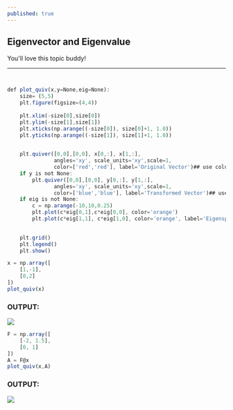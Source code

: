 ```yaml
---
published: true
---
```

## Eigenvector and Eigenvalue

You'll love this topic buddy! 

****

```javascript


def plot_quiv(x,y=None,eig=None):
    size= (5,5)
    plt.figure(figsize=(4,4))
          
    plt.xlim(-size[0],size[0])
    plt.ylim(-size[1],size[1])
    plt.xticks(np.arange((-size[0]), size[0]+1, 1.0))
    plt.yticks(np.arange((-size[1]), size[1]+1, 1.0))
    

    plt.quiver([0,0],[0,0], x[0,:], x[1,:], 
               angles='xy', scale_units='xy',scale=1, 
               color=['red','red'], label='Original Vector')## use column spaces
    if y is not None:
        plt.quiver([0,0],[0,0], y[0,:], y[1,:], 
               angles='xy', scale_units='xy',scale=1, 
               color=['blue','blue'], label='Transformed Vector')## use column spaces
    if eig is not None:
        c = np.arange(-10,10,0.25)
        plt.plot(c*eig[0,1],c*eig[0,0], color='orange') 
        plt.plot(c*eig[1,1], c*eig[1,0], color='orange', label='Eigenspace') 

        
    plt.grid()
    plt.legend()
    plt.show()

```

```javascript
x = np.array([
    [1,-1],
    [0,2]
])
plot_quiv(x)
```

### OUTPUT:

![]({{site.baseurl}}/images/eigen1.png)

```javascript
F = np.array([
    [-2, 1.5],
    [0, 1]
])
A = F@x
plot_quiv(x,A)
```

### OUTPUT:

![]({{site.baseurl}}/images/eigen2.png)

